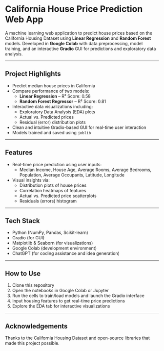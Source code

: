 # California House Price Prediction Web App

A machine learning web application to predict house prices based on the California Housing Dataset using **Linear Regression** and **Random Forest** models. Developed in **Google Colab** with data preprocessing, model training, and an interactive **Gradio** GUI for predictions and exploratory data analysis.

---

## Project Highlights

- Predict median house prices in California  
- Compare performance of two models:  
  - **Linear Regression** – R² Score: 0.58  
  - **Random Forest Regressor** – R² Score: 0.81  
- Interactive data visualizations including:  
  - Exploratory Data Analysis (EDA) plots  
  - Actual vs. Predicted prices  
  - Residual (error) distribution plots  
- Clean and intuitive Gradio-based GUI for real-time user interaction  
- Models trained and saved using `joblib`  

---

## Features

- Real-time price prediction using user inputs:  
  - Median Income, House Age, Average Rooms, Average Bedrooms, Population, Average Occupants, Latitude, Longitude  
- Visual insights via:  
  - Distribution plots of house prices  
  - Correlation heatmaps of features  
  - Actual vs. Predicted price scatterplots  
  - Residuals (errors) histogram  

---

## Tech Stack

- Python (NumPy, Pandas, Scikit-learn)  
- Gradio (for GUI)  
- Matplotlib & Seaborn (for visualizations)  
- Google Colab (development environment)  
- ChatGPT (for coding assistance and idea generation)  

---

## How to Use

1. Clone this repository  
2. Open the notebooks in Google Colab or Jupyter  
3. Run the cells to train/load models and launch the Gradio interface  
4. Input housing features to get real-time price predictions  
5. Explore the EDA tab for interactive visualizations  

---

## Acknowledgements

Thanks to the California Housing Dataset and open-source libraries that made this project possible.

